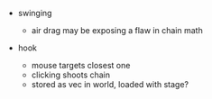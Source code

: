 - swinging
  * air drag may be exposing a flaw in chain math

- hook
  * mouse targets closest one
  * clicking shoots chain
  * stored as vec in world, loaded with stage?
